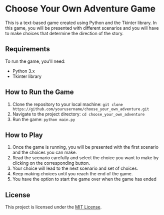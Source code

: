 
# Choose Your Own Adventure Game

This is a text-based game created using Python and the Tkinter library. In this game, you will be 
presented with different scenarios and you will have to make choices that determine the direction of the story.

## Requirements

To run the game, you'll need:

- Python 3.x
- Tkinter library

## How to Run the Game

1. Clone the repository to your local machine: `git clone https://github.com/yourusername/choose_your_own_adventure.git`
2. Navigate to the project directory: `cd choose_your_own_adventure`
3. Run the game: `python main.py`

## How to Play

1. Once the game is running, you will be presented with the first scenario and the choices you can make.
2. Read the scenario carefully and select the choice you want to make by clicking on the corresponding button.
3. Your choice will lead to the next scenario and set of choices.
4. Keep making choices until you reach the end of the game.
5. You have the option to start the game over when the game has ended

## License

This project is licensed under the [MIT License](https://opensource.org/licenses/MIT).

